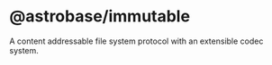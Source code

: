 # @astrobase/immutable

A content addressable file system protocol with an extensible codec system.
